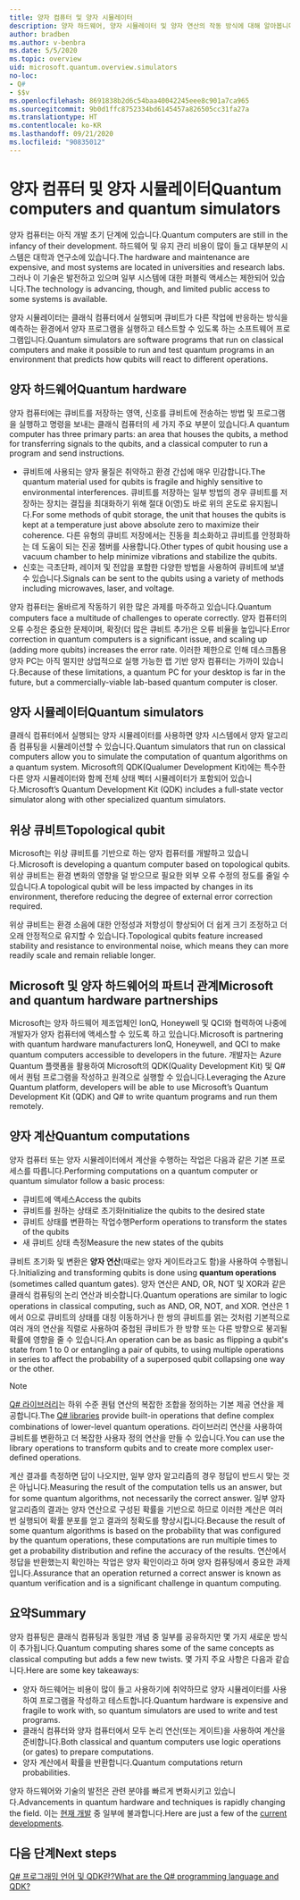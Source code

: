 ```yaml
---
title: 양자 컴퓨터 및 양자 시뮬레이터
description: 양자 하드웨어, 양자 시뮬레이터 및 양자 연산의 작동 방식에 대해 알아봅니다.
author: bradben
ms.author: v-benbra
ms.date: 5/5/2020
ms.topic: overview
uid: microsoft.quantum.overview.simulators
no-loc:
- Q#
- $$v
ms.openlocfilehash: 8691838b2d6c54baa40042245eee8c901a7ca965
ms.sourcegitcommit: 9b0d1ffc8752334bd6145457a826505cc31fa27a
ms.translationtype: HT
ms.contentlocale: ko-KR
ms.lasthandoff: 09/21/2020
ms.locfileid: "90835012"
---
```

# <a name="quantum-computers-and-quantum-simulators"></a><span data-ttu-id="246a3-103">양자 컴퓨터 및 양자 시뮬레이터</span><span class="sxs-lookup"><span data-stu-id="246a3-103">Quantum computers and quantum simulators</span></span>

<span data-ttu-id="246a3-104">양자 컴퓨터는 아직 개발 초기 단계에 있습니다.</span><span class="sxs-lookup"><span data-stu-id="246a3-104">Quantum computers are still in the infancy of their development.</span></span> <span data-ttu-id="246a3-105">하드웨어 및 유지 관리 비용이 많이 들고 대부분의 시스템은 대학과 연구소에 있습니다.</span><span class="sxs-lookup"><span data-stu-id="246a3-105">The hardware and maintenance are expensive, and most systems are located in universities and research labs.</span></span> <span data-ttu-id="246a3-106">그러나 이 기술은 발전하고 있으며 일부 시스템에 대한 퍼블릭 액세스는 제한되어 있습니다.</span><span class="sxs-lookup"><span data-stu-id="246a3-106">The technology is advancing, though, and limited public access to some systems is available.</span></span>

<span data-ttu-id="246a3-107">양자 시뮬레이터는 클래식 컴퓨터에서 실행되며 큐비트가 다른 작업에 반응하는 방식을 예측하는 환경에서 양자 프로그램을 실행하고 테스트할 수 있도록 하는 소프트웨어 프로그램입니다.</span><span class="sxs-lookup"><span data-stu-id="246a3-107">Quantum simulators are software programs that run on classical computers and make it possible to run and test quantum programs in an environment that predicts how qubits will react to different operations.</span></span>

## <a name="quantum-hardware"></a><span data-ttu-id="246a3-108">양자 하드웨어</span><span class="sxs-lookup"><span data-stu-id="246a3-108">Quantum hardware</span></span>

<span data-ttu-id="246a3-109">양자 컴퓨터에는 큐비트를 저장하는 영역, 신호를 큐비트에 전송하는 방법 및 프로그램을 실행하고 명령을 보내는 클래식 컴퓨터의 세 가지 주요 부분이 있습니다.</span><span class="sxs-lookup"><span data-stu-id="246a3-109">A quantum computer has three primary parts: an area that houses the qubits, a method for transferring signals to the qubits, and a classical computer to run a program and send instructions.</span></span>

- <span data-ttu-id="246a3-110">큐비트에 사용되는 양자 물질은 취약하고 환경 간섭에 매우 민감합니다.</span><span class="sxs-lookup"><span data-stu-id="246a3-110">The quantum material used for qubits is fragile and highly sensitive to environmental interferences.</span></span> <span data-ttu-id="246a3-111">큐비트를 저장하는 일부 방법의 경우 큐비트를 저장하는 장치는 결집을 최대화하기 위해 절대 0(영)도 바로 위의 온도로 유지됩니다.</span><span class="sxs-lookup"><span data-stu-id="246a3-111">For some methods of qubit storage, the unit that houses the qubits is kept at a temperature just above absolute zero to maximize their coherence.</span></span> <span data-ttu-id="246a3-112">다른 유형의 큐비트 저장에서는 진동을 최소화하고 큐비트를 안정화하는 데 도움이 되는 진공 챔버를 사용합니다.</span><span class="sxs-lookup"><span data-stu-id="246a3-112">Other types of qubit housing use a vacuum chamber to help minimize vibrations and stabilize the qubits.</span></span>  
- <span data-ttu-id="246a3-113">신호는 극초단파, 레이저 및 전압을 포함한 다양한 방법을 사용하여 큐비트에 보낼 수 있습니다.</span><span class="sxs-lookup"><span data-stu-id="246a3-113">Signals can be sent to the qubits using a variety of methods including microwaves, laser, and voltage.</span></span>

<span data-ttu-id="246a3-114">양자 컴퓨터는 올바르게 작동하기 위한 많은 과제를 마주하고 있습니다.</span><span class="sxs-lookup"><span data-stu-id="246a3-114">Quantum computers face a multitude of challenges to operate correctly.</span></span> <span data-ttu-id="246a3-115">양자 컴퓨터의 오류 수정은 중요한 문제이며, 확장(더 많은 큐비트 추가)은 오류 비율을 높입니다.</span><span class="sxs-lookup"><span data-stu-id="246a3-115">Error correction in quantum computers is a significant issue, and scaling up (adding more qubits) increases the error rate.</span></span> <span data-ttu-id="246a3-116">이러한 제한으로 인해 데스크톱용 양자 PC는 아직 멀지만 상업적으로 실행 가능한 랩 기반 양자 컴퓨터는 가까이 있습니다.</span><span class="sxs-lookup"><span data-stu-id="246a3-116">Because of these limitations, a quantum PC for your desktop is far in the future, but a commercially-viable lab-based quantum computer is closer.</span></span>

## <a name="quantum-simulators"></a><span data-ttu-id="246a3-117">양자 시뮬레이터</span><span class="sxs-lookup"><span data-stu-id="246a3-117">Quantum simulators</span></span>

<span data-ttu-id="246a3-118">클래식 컴퓨터에서 실행되는 양자 시뮬레이터를 사용하면 양자 시스템에서 양자 알고리즘 컴퓨팅을 시뮬레이션할 수 있습니다.</span><span class="sxs-lookup"><span data-stu-id="246a3-118">Quantum simulators that run on classical computers allow you to simulate the computation of quantum algorithms on a quantum system.</span></span>  <span data-ttu-id="246a3-119">Microsoft의 QDK(Qualumer Development Kit)에는 특수한 다른 양자 시뮬레이터와 함께 전체 상태 벡터 시뮬레이터가 포함되어 있습니다.</span><span class="sxs-lookup"><span data-stu-id="246a3-119">Microsoft’s Quantum Development Kit (QDK) includes a full-state vector simulator along with other specialized quantum simulators.</span></span>

## <a name="topological-qubit"></a><span data-ttu-id="246a3-120">위상 큐비트</span><span class="sxs-lookup"><span data-stu-id="246a3-120">Topological qubit</span></span>

<span data-ttu-id="246a3-121">Microsoft는 위상 큐비트를 기반으로 하는 양자 컴퓨터를 개발하고 있습니다.</span><span class="sxs-lookup"><span data-stu-id="246a3-121">Microsoft is developing a quantum computer based on topological qubits.</span></span> <span data-ttu-id="246a3-122">위상 큐비트는 환경 변화의 영향을 덜 받으므로 필요한 외부 오류 수정의 정도를 줄일 수 있습니다.</span><span class="sxs-lookup"><span data-stu-id="246a3-122">A topological qubit will be less impacted by changes in its environment, therefore reducing the degree of external error correction required.</span></span>

<span data-ttu-id="246a3-123">위상 큐비트는 환경 소음에 대한 안정성과 저항성이 향상되어 더 쉽게 크기 조정하고 더 오래 안정적으로 유지할 수 있습니다.</span><span class="sxs-lookup"><span data-stu-id="246a3-123">Topological qubits feature increased stability and resistance to environmental noise, which means they can more readily scale and remain reliable longer.</span></span>

## <a name="microsoft-and-quantum-hardware-partnerships"></a><span data-ttu-id="246a3-124">Microsoft 및 양자 하드웨어의 파트너 관계</span><span class="sxs-lookup"><span data-stu-id="246a3-124">Microsoft and quantum hardware partnerships</span></span>

<span data-ttu-id="246a3-125">Microsoft는 양자 하드웨어 제조업체인 IonQ, Honeywell 및 QCI와 협력하여 나중에 개발자가 양자 컴퓨터에 액세스할 수 있도록 하고 있습니다.</span><span class="sxs-lookup"><span data-stu-id="246a3-125">Microsoft is partnering with quantum hardware manufacturers IonQ, Honeywell, and QCI to make quantum computers accessible to developers in the future.</span></span> <span data-ttu-id="246a3-126">개발자는 Azure Quantum 플랫폼을 활용하여 Microsoft의 QDK(Quality Development Kit) 및 Q#에서 퀀텀 프로그램을 작성하고 원격으로 실행할 수 있습니다.</span><span class="sxs-lookup"><span data-stu-id="246a3-126">Leveraging the Azure Quantum platform, developers will be able to use Microsoft’s Quantum Development Kit (QDK) and Q# to write quantum programs and run them remotely.</span></span>

## <a name="quantum-computations"></a><span data-ttu-id="246a3-127">양자 계산</span><span class="sxs-lookup"><span data-stu-id="246a3-127">Quantum computations</span></span>

<span data-ttu-id="246a3-128">양자 컴퓨터 또는 양자 시뮬레이터에서 계산을 수행하는 작업은 다음과 같은 기본 프로세스를 따릅니다.</span><span class="sxs-lookup"><span data-stu-id="246a3-128">Performing computations on a quantum computer or quantum simulator follow a basic process:</span></span>

- <span data-ttu-id="246a3-129">큐비트에 액세스</span><span class="sxs-lookup"><span data-stu-id="246a3-129">Access the qubits</span></span>
- <span data-ttu-id="246a3-130">큐비트를 원하는 상태로 초기화</span><span class="sxs-lookup"><span data-stu-id="246a3-130">Initialize the qubits to the desired state</span></span>
- <span data-ttu-id="246a3-131">큐비트 상태를 변환하는 작업수행</span><span class="sxs-lookup"><span data-stu-id="246a3-131">Perform operations to transform the states of the qubits</span></span>
- <span data-ttu-id="246a3-132">새 큐비트 상태 측정</span><span class="sxs-lookup"><span data-stu-id="246a3-132">Measure the new states of the qubits</span></span>

<span data-ttu-id="246a3-133">큐비트 초기화 및 변환은 **양자 연산**(때로는 양자 게이트라고도 함)을 사용하여 수행됩니다.</span><span class="sxs-lookup"><span data-stu-id="246a3-133">Initializing and transforming qubits is done using **quantum operations** (sometimes called quantum gates).</span></span> <span data-ttu-id="246a3-134">양자 연산은 AND, OR, NOT 및 XOR과 같은 클래식 컴퓨팅의 논리 연산과 비슷합니다.</span><span class="sxs-lookup"><span data-stu-id="246a3-134">Quantum operations are similar to logic operations in classical computing, such as AND, OR, NOT, and XOR.</span></span> <span data-ttu-id="246a3-135">연산은 1에서 0으로 큐비트의 상태를 대칭 이동하거나 한 쌍의 큐비트를 얽는 것처럼 기본적으로 여러 개의 연산을 직렬로 사용하여 중첩된 큐비트가 한 방향 또는 다른 방향으로 붕괴될 확률에 영향을 줄 수 있습니다.</span><span class="sxs-lookup"><span data-stu-id="246a3-135">An operation can be as basic as flipping a qubit's state from 1 to 0 or entangling a pair of qubits, to using multiple operations in series to affect the probability of a superposed qubit collapsing one way or the other.</span></span>

> [!NOTE] 
> <span data-ttu-id="246a3-136">[Q# 라이브러리](xref:microsoft.quantum.libraries)는 하위 수준 퀀텀 연산의 복잡한 조합을 정의하는 기본 제공 연산을 제공합니다.</span><span class="sxs-lookup"><span data-stu-id="246a3-136">The [Q# libraries](xref:microsoft.quantum.libraries) provide built-in operations that define complex combinations of lower-level quantum operations.</span></span> <span data-ttu-id="246a3-137">라이브러리 연산을 사용하여 큐비트를 변환하고 더 복잡한 사용자 정의 연산을 만들 수 있습니다.</span><span class="sxs-lookup"><span data-stu-id="246a3-137">You can use the library operations to transform qubits and to create more complex user-defined operations.</span></span>  

<span data-ttu-id="246a3-138">계산 결과를 측정하면 답이 나오지만, 일부 양자 알고리즘의 경우 정답이 반드시 맞는 것은 아닙니다.</span><span class="sxs-lookup"><span data-stu-id="246a3-138">Measuring the result of the computation tells us an answer, but for some quantum algorithms, not necessarily the correct answer.</span></span> <span data-ttu-id="246a3-139">일부 양자 알고리즘의 결과는 양자 연산으로 구성된 확률을 기반으로 하므로 이러한 계산은 여러 번 실행되어 확률 분포를 얻고 결과의 정확도를 향상시킵니다.</span><span class="sxs-lookup"><span data-stu-id="246a3-139">Because the result of some quantum algorithms is based on the probability that was configured by the quantum operations, these computations are run multiple times to get a probability distribution and refine the accuracy of the results.</span></span>  <span data-ttu-id="246a3-140">연산에서 정답을 반환했는지 확인하는 작업은 양자 확인이라고 하며 양자 컴퓨팅에서 중요한 과제입니다.</span><span class="sxs-lookup"><span data-stu-id="246a3-140">Assurance that an operation returned a correct answer is known as quantum verification and is a significant challenge in quantum computing.</span></span>

## <a name="summary"></a><span data-ttu-id="246a3-141">요약</span><span class="sxs-lookup"><span data-stu-id="246a3-141">Summary</span></span>

<span data-ttu-id="246a3-142">양자 컴퓨팅은 클래식 컴퓨팅과 동일한 개념 중 일부를 공유하지만 몇 가지 새로운 방식이 추가됩니다.</span><span class="sxs-lookup"><span data-stu-id="246a3-142">Quantum computing shares some of the same concepts as classical computing but adds a few new twists.</span></span> <span data-ttu-id="246a3-143">몇 가지 주요 사항은 다음과 같습니다.</span><span class="sxs-lookup"><span data-stu-id="246a3-143">Here are some key takeaways:</span></span>

- <span data-ttu-id="246a3-144">양자 하드웨어는 비용이 많이 들고 사용하기에 취약하므로 양자 시뮬레이터를 사용하여 프로그램을 작성하고 테스트합니다.</span><span class="sxs-lookup"><span data-stu-id="246a3-144">Quantum hardware is expensive and fragile to work with, so quantum simulators are used to write and test programs.</span></span>
- <span data-ttu-id="246a3-145">클래식 컴퓨터와 양자 컴퓨터에서 모두 논리 연산(또는 게이트)을 사용하여 계산을 준비합니다.</span><span class="sxs-lookup"><span data-stu-id="246a3-145">Both classical and quantum computers use logic operations (or gates) to prepare computations.</span></span>
- <span data-ttu-id="246a3-146">양자 계산에서 확률을 반환합니다.</span><span class="sxs-lookup"><span data-stu-id="246a3-146">Quantum computations return probabilities.</span></span>

<span data-ttu-id="246a3-147">양자 하드웨어와 기술의 발전은 관련 분야를 빠르게 변화시키고 있습니다.</span><span class="sxs-lookup"><span data-stu-id="246a3-147">Advancements in quantum hardware and techniques is rapidly changing the field.</span></span> <span data-ttu-id="246a3-148">이는 [현재 개발](https://phys.org/search/?search=quantum+computer&s=0) 중 일부에 불과합니다.</span><span class="sxs-lookup"><span data-stu-id="246a3-148">Here are just a few of the [current developments](https://phys.org/search/?search=quantum+computer&s=0).</span></span>

## <a name="next-steps"></a><span data-ttu-id="246a3-149">다음 단계</span><span class="sxs-lookup"><span data-stu-id="246a3-149">Next steps</span></span>

[<span data-ttu-id="246a3-150"> Q# 프로그래밍 언어 및 QDK란?</span><span class="sxs-lookup"><span data-stu-id="246a3-150">What are the Q# programming language and QDK?</span></span>](xref:microsoft.quantum.overview.q-sharp)
